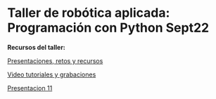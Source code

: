 # Taller de robótica aplicada: Programación con Python Sept22
 **Recursos del taller:**

 [Presentaciones, retos y recursos](https://drive.google.com/drive/folders/1y8KdK3RXoKY2Ki2ytPFIYU53tP5Dk8xA?usp=sharing)
 
 [Video tutoriales y grabaciones](https://youtube.com/playlist?list=PLJdqQjsB2gwJGlxp0YjLI-cr2Nr42q07e)
 
  [Presentacion 11](https://www.canva.com/design/DAFSULIEW0Q/TzD1bjdFYTv5T3rP5wm5WA/view?utm_content=DAFSULIEW0Q&utm_campaign=designshare&utm_medium=link&utm_source=publishsharelink)
